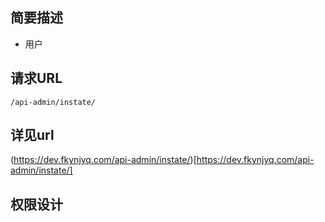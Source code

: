 ## 简要描述 

- 用户

## 请求URL

`/api-admin/instate/`
  
## 详见url

(https://dev.fkynjyq.com/api-admin/instate/)[https://dev.fkynjyq.com/api-admin/instate/]

## 权限设计

